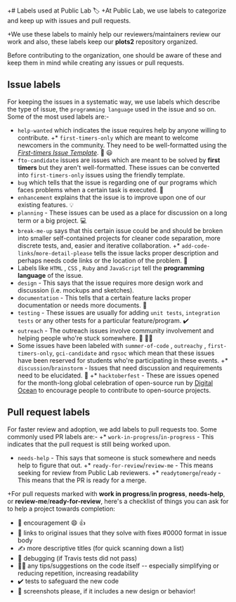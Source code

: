 +# Labels used at Public Lab :label:
+At Public Lab, we use labels to categorize and keep up with issues and pull requests.

+We use these labels to mainly help our reviewers/maintainers review our work and also, these labels keep our **plots2** repository organized.

Before contributing to the organization, one should be aware of these and keep them in mind while creating any issues or pull requests.

## Issue labels
For keeping the issues in a systematic way, we use labels which describe the type of issue, the  ` programming language ` used in the issue and so on.
Some of the most used labels are:-
* ` help-wanted ` which indicates the issue requires help by anyone willing to contribute.
+* ` first-timers-only ` which are meant to welcome newcomers in the community. They need to be well-formatted using the *[First-timers Issue Template](https://github.com/publiclab/plots2/blob/main/.github/ISSUE_TEMPLATE/--first-timers-only.md)*. :tada: :smiley:
* ` fto-candidate ` issues are issues which are meant to be solved by **first timers** but they aren't well-formatted. These issues can be converted into ` first-timers-only ` issues using the friendly template.
* ` bug ` which tells that the issue is regarding one of our programs which faces problems when a certain task is executed. :bug:
* ` enhancement ` explains that the issue is to improve upon one of our existing features. :bulb:
* ` planning ` - These issues can be used as a place for discussion on a long term or a big project. :computer:
* ` break-me-up ` says that this certain issue could be and should be broken into smaller self-contained projects for cleaner code separation, more discrete tests, and, easier and iterative collaboration.
+* ` add-code-links `/` more-detail-please ` tells the issue lacks proper description and perhaps needs code links or the location of the problem. :link:
* Labels like ` HTML ` , ` CSS ` , ` Ruby ` and ` JavaScript ` tell the **programming language** of the issue.
* ` design ` - This says that the issue requires more design work and discussion (i.e. mockups and sketches).
* ` documentation ` - This tells that a certain feature lacks proper documentation or needs more documents. :orange_book:
* ` testing ` - These issues are usually for adding `unit tests`, `integration tests` or any other tests for a particular feature/program. :heavy_check_mark:
* ` outreach ` - The outreach issues involve community involvement and helping people who're stuck somewhere. :tada: :raising_hand_man:
* Some issues have been labeled with ` summer-of-code ` , ` outreachy ` , ` first-timers-only `, ` gci-candidate ` and ` rgsoc ` which mean that these issues have been reserved for students who're participating in these events.
+* ` discussion `/` brainstorm ` - Issues that need discussion and requirements need to be elucidated. :brain:
+* ` hacktoberfest ` - These are issues opened for the month-long global celebration of open-source run by [Digital Ocean](https://hacktoberfest.digitalocean.com/) to encourage people to contribute to open-source projects.

## Pull request labels
For faster review and adoption, we add labels to pull requests too.
Some commonly used PR labels are:-
+* ` work-in-progress `/` in-progress ` - This indicates that the pull request is still being worked upon.
* ` needs-help ` - This says that someone is stuck somewhere and needs help to figure that out.
+* ` ready-for-review `/` review-me ` - This means seeking for review from Public Lab reviewers.
+* ` readytomerge `/` ready ` - This means that the PR is ready for a merge.

+For pull requests marked with **work in progress**/**in progress**, **needs-help**, or **review-me**/**ready-for-review**, here's a checklist of things you can ask for to help a project towards completion:

  * 🎉 encouragement 😄 👍
  * 🔗 links to original issues that they solve with fixes #0000 format in issue body
  * ✍️ more descriptive titles (for quick scanning down a list)
  * 🐞 debugging (if Travis tests did not pass)
  * 👩‍💻 any tips/suggestions on the code itself -- especially simplifying or reducing repetition, increasing readability
  * ✔️ tests to safeguard the new code
  * 📸 screenshots please, if it includes a new design or behavior!
